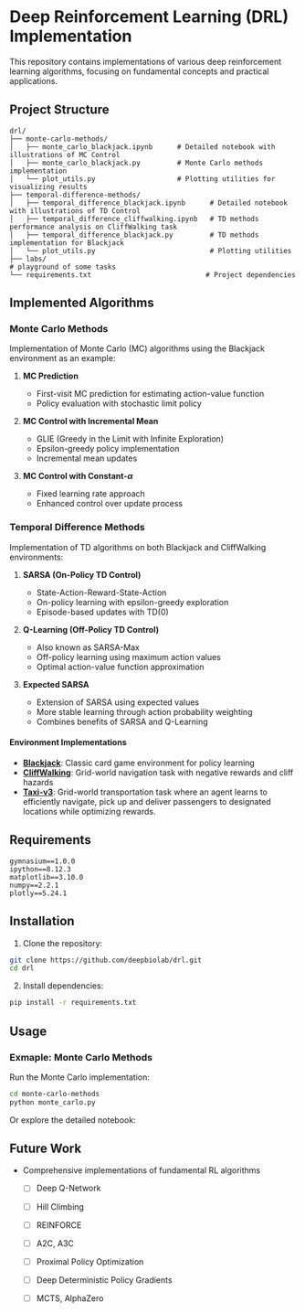 
# Deep Reinforcement Learning (DRL) Implementation

This repository contains implementations of various deep reinforcement learning algorithms, focusing on fundamental concepts and practical applications.

## Project Structure

```
drl/
├── monte-carlo-methods/
│   ├── monte_carlo_blackjack.ipynb      # Detailed notebook with illustrations of MC Control
│   ├── monte_carlo_blackjack.py         # Monte Carlo methods implementation
│   └── plot_utils.py                    # Plotting utilities for visualizing results
├── temporal-difference-methods/
│   ├── temporal_difference_blackjack.ipynb      # Detailed notebook with illustrations of TD Control
│   ├── temporal_difference_cliffwalking.ipynb   # TD methods performance analysis on CliffWalking task
│   ├── temporal_difference_blackjack.py         # TD methods implementation for Blackjack
│   └── plot_utils.py                            # Plotting utilities
├── labs/																 # playground of some tasks
└── requirements.txt                            # Project dependencies
```

## Implemented Algorithms

### Monte Carlo Methods
Implementation of Monte Carlo (MC) algorithms using the Blackjack environment as an example:

1. **MC Prediction**
   - First-visit MC prediction for estimating action-value function
   - Policy evaluation with stochastic limit policy

2. **MC Control with Incremental Mean**
   - GLIE (Greedy in the Limit with Infinite Exploration)
   - Epsilon-greedy policy implementation
   - Incremental mean updates

3. **MC Control with Constant-$α$**
   - Fixed learning rate approach
   - Enhanced control over update process

### Temporal Difference Methods
Implementation of TD algorithms on both Blackjack and CliffWalking environments:

1. **SARSA (On-Policy TD Control)**
   - State-Action-Reward-State-Action
   - On-policy learning with epsilon-greedy exploration
   - Episode-based updates with TD(0)

2. **Q-Learning (Off-Policy TD Control)**
   - Also known as SARSA-Max
   - Off-policy learning using maximum action values
   - Optimal action-value function approximation

3. **Expected SARSA**
   - Extension of SARSA using expected values
   - More stable learning through action probability weighting
   - Combines benefits of SARSA and Q-Learning

#### Environment Implementations

- **[Blackjack](https://github.com/Farama-Foundation/Gymnasium/blob/main/gymnasium/envs/toy_text/blackjack.py)**: Classic card game environment for policy learning
- **[CliffWalking](https://github.com/Farama-Foundation/Gymnasium/blob/main/gymnasium/envs/toy_text/cliffwalking.py)**: Grid-world navigation task with negative rewards and cliff hazards
- **[Taxi-v3](https://github.com/Farama-Foundation/Gymnasium/blob/main/gymnasium/envs/toy_text/taxi.py)**: Grid-world transportation task where an agent learns to efficiently navigate, pick up and deliver passengers to designated locations while optimizing rewards.

## Requirements

```
gymnasium==1.0.0
ipython==8.12.3
matplotlib==3.10.0
numpy==2.2.1
plotly==5.24.1
```

## Installation

1. Clone the repository:
```bash
git clone https://github.com/deepbiolab/drl.git
cd drl
```

2. Install dependencies:
```bash
pip install -r requirements.txt
```

## Usage

### Exmaple: Monte Carlo Methods

Run the Monte Carlo implementation:
```bash
cd monte-carlo-methods
python monte_carlo.py
```
Or explore the detailed notebook:

## Future Work

- Comprehensive implementations of fundamental RL algorithms
   - [ ] Deep Q-Network
   - [ ] Hill Climbing
   - [ ] REINFORCE
   - [ ] A2C, A3C
   - [ ] Proximal Policy Optimization
   - [ ] Deep Deterministic Policy Gradients
   - [ ] MCTS, AlphaZero

    

